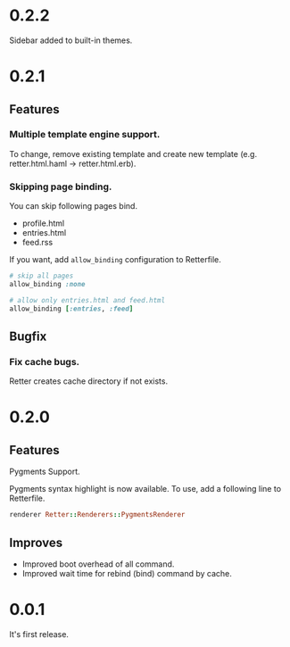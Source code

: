 # 0.2.2

Sidebar added to built-in themes.

# 0.2.1

## Features

### Multiple template engine support.

To change, remove existing template and create new template (e.g. retter.html.haml -> retter.html.erb).

### Skipping page binding.

You can skip following pages bind.

* profile.html
* entries.html
* feed.rss

If you want, add `allow_binding` configuration to Retterfile.

```ruby
# skip all pages
allow_binding :none

# allow only entries.html and feed.html
allow_binding [:entries, :feed]
```

## Bugfix

### Fix cache bugs.

Retter creates cache directory if not exists.

# 0.2.0

## Features

Pygments Support.

Pygments syntax highlight is now available.
To use, add a following line to Retterfile.

```ruby
renderer Retter::Renderers::PygmentsRenderer
```

## Improves

* Improved boot overhead of all command.
* Improved wait time for rebind (bind) command by cache.

# 0.0.1

It's first release.
